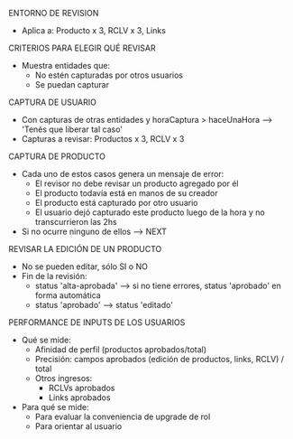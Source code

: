 ENTORNO DE REVISION
- Aplica a: Producto x 3, RCLV x 3, Links

CRITERIOS PARA ELEGIR QUÉ REVISAR
- Muestra entidades que:
	- No estén capturadas por otros usuarios
	- Se puedan capturar

CAPTURA DE USUARIO
- Con capturas de otras entidades y horaCaptura > haceUnaHora --> 'Tenés que liberar tal caso'
- Capturas a revisar: Productos x 3, RCLV x 3

CAPTURA DE PRODUCTO
- Cada uno de estos casos genera un mensaje de error:
	- El revisor no debe revisar un producto agregado por él
	- El producto todavía está en manos de su creador
	- El producto está capturado por otro usuario
	- El usuario dejó capturado este producto luego de la hora y no transcurrieron las 2hs
- Si no ocurre ninguno de ellos --> NEXT

REVISAR LA EDICIÓN DE UN PRODUCTO
- No se pueden editar, sólo SI o NO
- Fin de la revisión:
	- status 'alta-aprobada' --> si no tiene errores, status 'aprobado' en forma automática
	- status 'aprobado'		 --> status 'editado'

PERFORMANCE DE INPUTS DE LOS USUARIOS
- Qué se mide:
	- Afinidad de perfil (productos aprobados/total)
	- Precisión: campos aprobados (edición de productos, links, RCLV) / total
	- Otros ingresos:
		- RCLVs aprobados
		- Links aprobados
- Para qué se mide:
	- Para evaluar la conveniencia de upgrade de rol
	- Para orientar al usuario